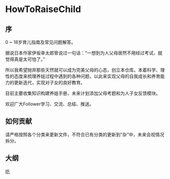 # HowToRaiseChild
## 序
0 ~ 18岁育儿指南及常见问题解答。

据说日本作家伊坂幸太郎曾说过一句话：“一想到为人父母居然不用经过考试，就觉得真是太可怕了。” 

所以我希望抛弃那些天然就可以成为完美父母的心态，创立本仓库。本着科学、理性的态度来梳理养娃过程中遇到的各种问题，以此来实现父母的自我成长和养育能力的更新迭代，实现对子女的良好教育。

目前主要收集知识构建养娃手册，未来计划添加父母考题和为人子女反馈模块。

欢迎广大Follower学习、交流、总结、推送。


## 如何贡献
请严格按照各个分类来更新文件，不符合已有分类的更新到“杂”中，未来会视情况拆分。

## 大纲
[吃](吃/吃.md)